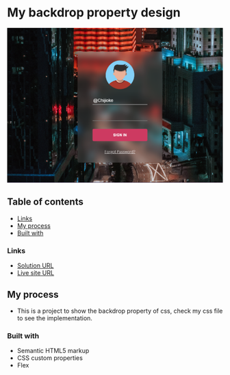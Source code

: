 # My backdrop property design

![Design preview for the Results summary component coding challenge](./images/design-preview.png)


## Table of contents

- [Links](#links)
- [My process](#my-process)
- [Built with](#built-with)

### Links

- [Solution URL](https://github.com/diegosticks/backdrop-css)
- [Live site URL](https://chijiokebackdrop-css.netlify.app/)

## My process
-  This is a project to show the backdrop property of css, check my css file to see the implementation.

### Built with

- Semantic HTML5 markup
- CSS custom properties
- Flex